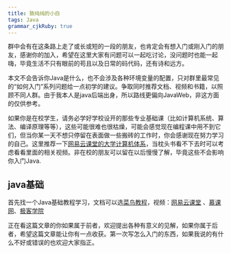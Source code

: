 ```yaml
---
title: 致纯纯的小白
tags: Java
grammar_cjkRuby: true
---
```


群中会有在这条路上走了或长或短的一段的朋友，也肯定会有想入门或刚入门的朋友，感谢你的加入，希望在这里大家有问题可以一起吃讨论，没问题时也能一起嗨，毕竟生活不只有眼前的苟且以及日常的码代码，还有诗和远方。



本文不会告诉你Java是什么，也不会涉及各种环境变量的配置，只对群里最常见的“如何入门”系列问题给一点初学的建议。争取同时推荐文档、视频和书籍，以照顾不同人群。由于我本人是java后端出身，所以路线更偏向JavaWeb，非这方面的仅供参考。

如果你是在校学生，请务必学好学校设开的那些专业基础课（比如计算机系统、算法、编译原理等等），这些可能很难也很枯燥，可能会感觉现在编程课中用不到它们，但当你某一天不想只停留在表面做一些搬砖的工作时，你会感谢现在努力学习的自己。这里推荐一下[网易云课堂的大学计算机体系](https://study.163.com/curricula/cs.htm)，当枕头书看不下去时可以考虑看看里面的相关视频。非在校的朋友可以留在以后慢慢了解，毕竟这些不会影响你入门Java.

## java基础
首先找一个Java基础教程学习，文档可以选[菜鸟教程](https://www.runoob.com/java/java-intro.html)，视频：[网易云课堂](https://mooc.study.163.com/course/1000002014?tid=2001531008#/info) 、[慕课网](https://www.imooc.com/course/list?c=java&is_easy=1)、[极客学院](http://ke.jikexueyuan.com/zhiye/javaweb/)













正在看这篇文章的你如果属于前者，欢迎提出各种有意义的见解，如果你属于后者，希望这篇文章能让你有一点收获。第一次写怎么入门的东西，如果我说的有什么不好或错误的也欢迎大家指正。




